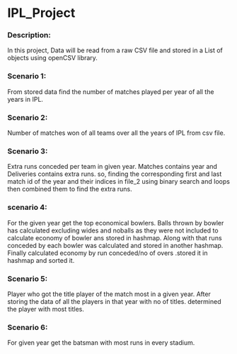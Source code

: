 # IPL_Project

### Description:
In this project, Data will be read from a raw CSV file and stored in a List of objects using openCSV library.

### Scenario 1:
From stored data find the number of matches played per year of all the years in IPL.

### Scenario 2:
Number of matches won of all teams over all the years of IPL from csv file.

### Scenario 3:
Extra runs conceded per team in given year. Matches contains year and Deliveries contains extra runs. so, finding the corresponding first and last match id of the year and their indices in file_2 using binary search and loops then combined them to find the extra runs.

### scenario 4:
For the given year get the top economical bowlers. Balls thrown by bowler has calculated excluding wides and noballs as they were not included to calculate economy of bowler ans stored in hashmap. Along with that runs conceded by each bowler was calculated and stored in another hashmap. Finally calculated economy by run conceded/no of overs .stored it in hashmap and sorted it.

### Scenario 5:
Player who got the title player of the match most in a given year. After storing the data of all the players in that year with no of titles. determined the player with most titles.

### Scenario 6:
For given year get the batsman with most runs in every stadium.

